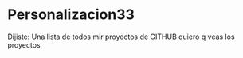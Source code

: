 # Personalizacion33
Dijiste: Una lista de todos mir proyectos de GITHUB quiero q veas los proyectos
